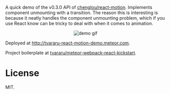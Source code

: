 A quick demo of the v0.3.0 API of [chenglou/react-motion](https://github.com/chenglou/react-motion). Implements component unmounting with a transition. The reason this is interesting is because it neatly handles the component unmounting problem, which if you use React know can be tricky to deal with when it comes to animation.

<div align="center">
  <img src="http://zippy.gfycat.com/GlaringUntidyAnnashummingbird.gif" alt="demo gif" />
</div>

Deployed at http://tvararu-react-motion-demo.meteor.com.

Project boilerplate at  [tvararu/meteor-webpack-react-kickstart](https://github.com/tvararu/meteor-webpack-react-kickstart).

# License

MIT.
